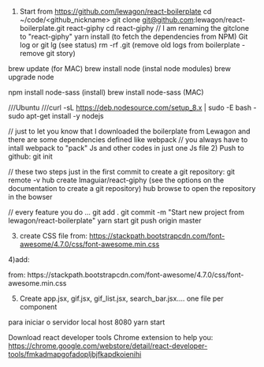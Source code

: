   1) Start from https://github.com/lewagon/react-boilerplate
  cd ~/code/<github_nickname>
  git clone git@github.com:lewagon/react-boilerplate.git react-giphy cd react-giphy
  // I am renaming the gitclone to "react-giphy"
  yarn install (to fetch the dependencies from NPM)
  Git log or git lg (see status)
  rm -rf .git (remove old logs from boilerplate - remove git story)

  brew update (for MAC)
  brew install node (instal node modules)
  brew upgrade node

  npm install node-sass (install)
  brew install node-sass (MAC)

  ///Ubuntu
  ///curl -sL https://deb.nodesource.com/setup_8.x | sudo -E bash - sudo apt-get install -y nodejs

  // just to let you know that I downloaded the boilerplate from Lewagon and there are some dependencies defined like webpack
  // you always have to intall webpack to "pack" Js and other codes in just one Js file
  2) Push to github:
  git init

  // these two steps just in the first commit to create a git repository:
  git remote -v
  hub create lmaguiar/react-giphy (see the options on the documentation to create a git repository)
  hub browse to open the repository in the bowser

  // every feature you do ...
  git add .
  git commit -m "Start new project from lewagon/react-boilerplate" yarn start
  git push origin master

  3) create CSS file from:
  https://stackpath.bootstrapcdn.com/font-awesome/4.7.0/css/font-awesome.min.css

  4)add:
  <link rel="stylesheet" href="https://stackpath.bootstrapcdn.com/font-awesome/4.7.0/css/font-awesome.min.css">
  <link rel="stylesheet" href="https://stackpath.bootstrapcdn.com/font-awesome/4.7.0/css/bootstrap.min.css">
  from:
  https://stackpath.bootstrapcdn.com/font-awesome/4.7.0/css/font-awesome.min.css

  5) Create app.jsx, gif.jsx, gif_list.jsx, search_bar.jsx.... one file per component

  para iniciar o servidor local host 8080 yarn start

  Download react developer tools Chrome extension to help you:
  https://chrome.google.com/webstore/detail/react-developer-tools/fmkadmapgofadopljbjfkapdkoienihi
